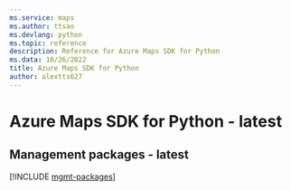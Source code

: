 ```yaml
---
ms.service: maps
ms.author: ttsao
ms.devlang: python
ms.topic: reference
description: Reference for Azure Maps SDK for Python
ms.data: 10/26/2022
title: Azure Maps SDK for Python
author: alextts627
---
```

# Azure Maps SDK for Python - latest

## Management packages - latest
[!INCLUDE [mgmt-packages](maps-mgmt-index.md)]